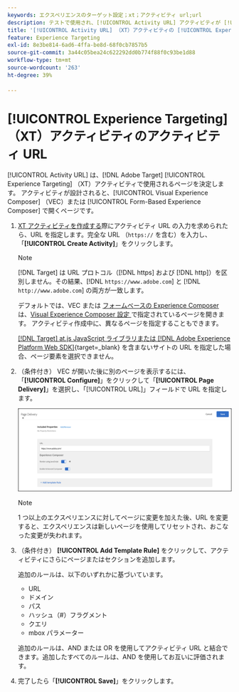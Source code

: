 ```yaml
---
keywords: エクスペリエンスのターゲット設定；xt；アクティビティ url;url
description: テストで使用され、[!UICONTROL Activity URL] アクティビティが [!UICONTROL Experience Targeting] を使用してデザインされたときに開くページを決定する  [!DNL Adobe Target] ールの指定方法を説明します。
title: '[!UICONTROL Activity URL] （XT）アクティビティの [!UICONTROL Experience Targeting] とは何ですか。'
feature: Experience Targeting
exl-id: 8e3be814-6ad6-4ffa-be8d-68f0cb7857b5
source-git-commit: 3a44c05bea24c622292dd0b774f88f0c93be1d88
workflow-type: tm+mt
source-wordcount: '263'
ht-degree: 39%

---
```


# [!UICONTROL Experience Targeting] （XT）アクティビティのアクティビティ URL

[!UICONTROL Activity URL] は、[!DNL Adobe Target] [!UICONTROL Experience Targeting] （XT）アクティビティで使用されるページを決定します。 アクティビティが設計されると、[!UICONTROL Visual Experience Composer] （VEC）または [!UICONTROL Form-Based Experience Composer] で開くページです。

1. [XT アクティビティを作成する](/help/main/c-activities/t-experience-target/t-xt-create/xt-create.md)際にアクティビティ URL の入力を求められたら、URL を指定します。完全な URL （`https://` を含む）を入力し、「**[!UICONTROL Create Activity]**」をクリックします。

   >[!NOTE]
   >
   >[!DNL Target] は URL プロトコル（[!DNL https] および [!DNL http]）を区別しません。その結果、[!DNL `https://www.adobe.com`] と [!DNL `http://www.adobe.com`] の両方が一致します。
   >
   >デフォルトでは、VEC または [ フォームベースの Experience Composer](/help/main/c-experiences/form-experience-composer.md) は、[Visual Experience Composer 設定 ](/help/main/administrating-target/visual-experience-composer-set-up.md) で指定されているページを開きます。 アクティビティ作成中に、異なるページを指定することもできます。
   >
   >[[!DNL Target] at.js JavaScript ライブラリまたは  [!DNL Adobe Experience Platform Web SDK]](https://experienceleague.adobe.com/docs/target-dev/developer/client-side/overview.html?lang=ja){target=_blank} を含まないサイトの URL を指定した場合、ページ要素を選択できません。

1. （条件付き） VEC が開いた後に別のページを表示するには、「**[!UICONTROL Configure]**」をクリックして「**[!UICONTROL Page Delivery]**」を選択し、「[!UICONTROL URL]」フィールドで URL を指定します。

   ![ページ配信ダイアログボックス](/help/main/c-activities/t-experience-target/t-xt-create/assets/url-config-new.png)

   >[!NOTE]
   >
   >1 つ以上のエクスペリエンスに対してページに変更を加えた後、URL を変更すると、エクスペリエンスは新しいページを使用してリセットされ、おこなった変更が失われます。

1. （条件付き） **[!UICONTROL Add Template Rule]** をクリックして、アクティビティにさらにページまたはセクションを追加します。

   追加のルールは、以下のいずれかに基づいています。

   * URL
   * ドメイン
   * パス
   * ハッシュ（#）フラグメント
   * クエリ
   * mbox パラメーター

   追加のルールは、AND または OR を使用してアクティビティ URL と結合できます。追加したすべてのルールは、AND を使用してお互いに評価されます。

1. 完了したら「**[!UICONTROL Save]**」をクリックします。

